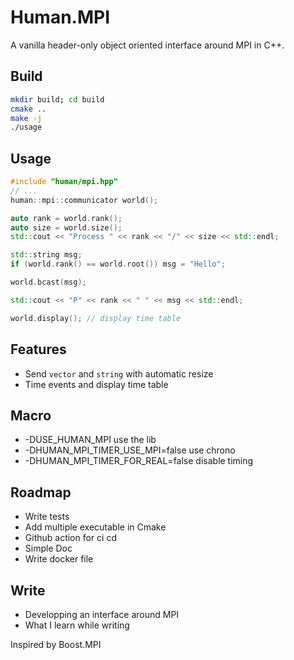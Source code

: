 # Human.MPI 

A vanilla header-only object oriented interface around MPI in C++.

## Build
```bash
mkdir build; cd build
cmake ..
make -j
./usage
```

## Usage
```c++
#include "human/mpi.hpp"
// ...
human::mpi::communicator world();

auto rank = world.rank();
auto size = world.size();
std::cout << "Process " << rank << "/" << size << std::endl;

std::string msg;
if (world.rank() == world.root()) msg = "Hello";

world.bcast(msg);

std::cout << "P" << rank << " " << msg << std::endl;

world.display(); // display time table
```

## Features
- Send `vector` and `string` with automatic resize
- Time events and display time table

## Macro
- -DUSE_HUMAN_MPI use the lib
- -DHUMAN_MPI_TIMER_USE_MPI=false use chrono
- -DHUMAN_MPI_TIMER_FOR_REAL=false disable timing

## Roadmap
- Write tests
- Add multiple executable in Cmake
- Github action for ci cd
- Simple Doc
- Write docker file

## Write
- Developping an interface around MPI
- What I learn while writing


Inspired by Boost.MPI
